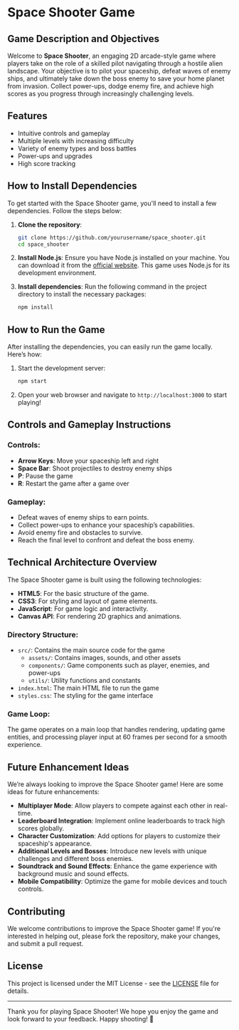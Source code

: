 # Space Shooter Game

## Game Description and Objectives

Welcome to **Space Shooter**, an engaging 2D arcade-style game where players take on the role of a skilled pilot navigating through a hostile alien landscape. Your objective is to pilot your spaceship, defeat waves of enemy ships, and ultimately take down the boss enemy to save your home planet from invasion. Collect power-ups, dodge enemy fire, and achieve high scores as you progress through increasingly challenging levels.

## Features
- Intuitive controls and gameplay
- Multiple levels with increasing difficulty
- Variety of enemy types and boss battles
- Power-ups and upgrades
- High score tracking

## How to Install Dependencies

To get started with the Space Shooter game, you'll need to install a few dependencies. Follow the steps below:

1. **Clone the repository**:
   ```bash
   git clone https://github.com/yourusername/space_shooter.git
   cd space_shooter
   ```

2. **Install Node.js**: Ensure you have Node.js installed on your machine. You can download it from the [official website](https://nodejs.org/). This game uses Node.js for its development environment.

3. **Install dependencies**: Run the following command in the project directory to install the necessary packages:
   ```bash
   npm install
   ```

## How to Run the Game

After installing the dependencies, you can easily run the game locally. Here’s how:

1. Start the development server:
   ```bash
   npm start
   ```

2. Open your web browser and navigate to `http://localhost:3000` to start playing!

## Controls and Gameplay Instructions

### Controls:
- **Arrow Keys**: Move your spaceship left and right
- **Space Bar**: Shoot projectiles to destroy enemy ships
- **P**: Pause the game
- **R**: Restart the game after a game over

### Gameplay:
- Defeat waves of enemy ships to earn points.
- Collect power-ups to enhance your spaceship’s capabilities.
- Avoid enemy fire and obstacles to survive.
- Reach the final level to confront and defeat the boss enemy.

## Technical Architecture Overview

The Space Shooter game is built using the following technologies:
- **HTML5**: For the basic structure of the game.
- **CSS3**: For styling and layout of game elements.
- **JavaScript**: For game logic and interactivity.
- **Canvas API**: For rendering 2D graphics and animations.

### Directory Structure:
- `src/`: Contains the main source code for the game
  - `assets/`: Contains images, sounds, and other assets
  - `components/`: Game components such as player, enemies, and power-ups
  - `utils/`: Utility functions and constants
- `index.html`: The main HTML file to run the game
- `styles.css`: The styling for the game interface

### Game Loop:
The game operates on a main loop that handles rendering, updating game entities, and processing player input at 60 frames per second for a smooth experience.

## Future Enhancement Ideas

We’re always looking to improve the Space Shooter game! Here are some ideas for future enhancements:
- **Multiplayer Mode**: Allow players to compete against each other in real-time.
- **Leaderboard Integration**: Implement online leaderboards to track high scores globally.
- **Character Customization**: Add options for players to customize their spaceship's appearance.
- **Additional Levels and Bosses**: Introduce new levels with unique challenges and different boss enemies.
- **Soundtrack and Sound Effects**: Enhance the game experience with background music and sound effects.
- **Mobile Compatibility**: Optimize the game for mobile devices and touch controls.

## Contributing

We welcome contributions to improve the Space Shooter game! If you're interested in helping out, please fork the repository, make your changes, and submit a pull request.

## License

This project is licensed under the MIT License - see the [LICENSE](LICENSE) file for details.

---

Thank you for playing Space Shooter! We hope you enjoy the game and look forward to your feedback. Happy shooting! 🚀